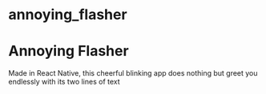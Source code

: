 # annoying_flasher
<h1> Annoying Flasher</h1>
<p> Made in React Native, this cheerful blinking app does nothing but greet you 
endlessly with its two lines of text</p>
